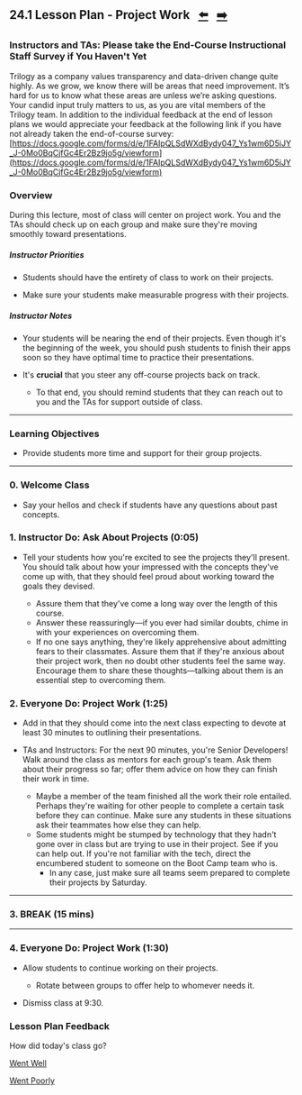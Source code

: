 ## 24.1 Lesson Plan - Project Work <!--links--> &nbsp; [⬅️](../../23-Week/03-Day/03-LESSON-PLAN.md) &nbsp; [➡️](../02-Day/02-LESSON-PLAN.md)

### Instructors and TAs: Please take the End-Course Instructional Staff Survey if You Haven't Yet

Trilogy as a company values transparency and data-driven change quite highly. As we grow, we know there will be areas that need improvement. It’s hard for us to know what these areas are unless we’re asking questions. Your candid input truly matters to us, as you are vital members of the Trilogy team. In addition to the individual feedback at the end of lesson plans
we would appreciate your feedback at the following link if you have not already taken the end-of-course survey:
[https://docs.google.com/forms/d/e/1FAIpQLSdWXdBydy047_Ys1wm6D5iJY_J-0Mo0BqCjfGc4Er2Bz9jo5g/viewform](https://docs.google.com/forms/d/e/1FAIpQLSdWXdBydy047_Ys1wm6D5iJY_J-0Mo0BqCjfGc4Er2Bz9jo5g/viewform)

### Overview

During this lecture, most of class will center on project work. You and the TAs should check up on each group and make sure they're moving smoothly toward presentations. 

##### Instructor Priorities

* Students should have the entirety of class to work on their projects.

* Make sure your students make measurable progress with their projects.

##### Instructor Notes

* Your students will be nearing the end of their projects. Even though it's the beginning of the week, you should push students to finish their apps soon so they have optimal time to practice their presentations.

* It's **crucial** that you steer any off-course projects back on track.

  * To that end, you should remind students that they can reach out to you and the TAs for support outside of class.

- - -

### Learning Objectives

* Provide students more time and support for their group projects.

- - -

### 0. Welcome Class

* Say your hellos and check if students have any questions about past concepts.

### 1. Instructor Do: Ask About Projects (0:05)

* Tell your students how you're excited to see the projects they'll present. You should talk about how your impressed with the concepts they've come up with, that they should feel proud about working toward the goals they devised.

  * Assure them that they've come a long way over the length of this course.
  * Answer these reassuringly—if you ever had similar doubts, chime in with your experiences on overcoming them.  
  * If no one says anything, they're likely apprehensive about admitting fears to their classmates. Assure them that if they're anxious about their project work, then no doubt other students feel the same way. Encourage them to share these thoughts—talking about them is an essential step to overcoming them.

### 2. Everyone Do: Project Work (1:25)

* Add in that they should come into the next class expecting to devote at least 30 minutes to outlining their presentations.

* TAs and Instructors: For the next 90 minutes, you're Senior Developers! Walk around the class as mentors for each group's team. Ask them about their progress so far; offer them advice on how they can finish their work in time.
  * Maybe a member of the team finished all the work their role entailed. Perhaps they're waiting for other people to complete a certain task before they can continue. Make sure any students in these situations ask their teammates how else they can help.
  * Some students might be stumped by technology that they hadn't gone over in class but are trying to use in their project. See if you can help out. If you're not familiar with the tech, direct the encumbered student to someone on the Boot Camp team who is.
    * In any case, just make sure all teams seem prepared to complete their projects by Saturday.

- - -

### 3. BREAK (15 mins)

- - -

### 4. Everyone Do: Project Work (1:30)

* Allow students to continue working on their projects.

  * Rotate between groups to offer help to whomever needs it.

* Dismiss class at 9:30.

### Lesson Plan Feedback

How did today's class go?

[Went Well](http://www.surveygizmo.com/s3/4325914/FS-Curriculum-Feedback?format=pt&sentiment=positive&lesson=24.01)

[Went Poorly](http://www.surveygizmo.com/s3/4325914/FS-Curriculum-Feedback?format=pt&sentiment=negative&lesson=24.01)
